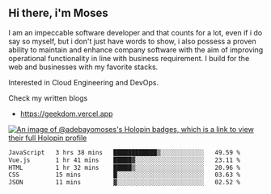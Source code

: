 ## Hi there, i'm Moses

I am an impeccable software developer and that counts for a lot, even if i do say so myself, but i don't just have words to show, i also possess a proven ability to maintain and enhance company software with the aim of improving operational functionality in line with business requirement. I build for the web and businesses with my favorite stacks.

Interested in Cloud Engineering and DevOps.

Check my written blogs
- https://geekdom.vercel.app

[![An image of @adebayomoses's Holopin badges, which is a link to view their full Holopin profile](https://holopin.me/adebayomoses)](https://holopin.io/@adebayomoses)

<!--START_SECTION:waka-->

```txt
JavaScript   3 hrs 38 mins   ████████████▒░░░░░░░░░░░░   49.59 %
Vue.js       1 hr 41 mins    █████▓░░░░░░░░░░░░░░░░░░░   23.11 %
HTML         1 hr 32 mins    █████▒░░░░░░░░░░░░░░░░░░░   20.96 %
CSS          15 mins         █░░░░░░░░░░░░░░░░░░░░░░░░   03.63 %
JSON         11 mins         ▓░░░░░░░░░░░░░░░░░░░░░░░░   02.52 %
```

<!--END_SECTION:waka-->
